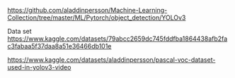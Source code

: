 https://github.com/aladdinpersson/Machine-Learning-Collection/tree/master/ML/Pytorch/object_detection/YOLOv3

Data set
https://www.kaggle.com/datasets/79abcc2659dc745fddfba1864438afb2fac3fabaa5f37daa8a51e36466db101e

https://www.kaggle.com/datasets/aladdinpersson/pascal-voc-dataset-used-in-yolov3-video
